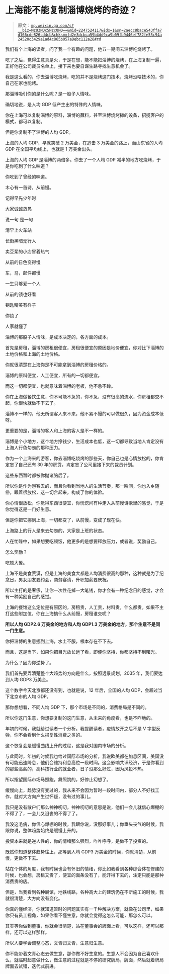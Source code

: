 # 上海能不能复制淄博烧烤的奇迹？

> 原文：[`mp.weixin.qq.com/s?__biz=MzU3NDc5Nzc0NQ==&mid=2247524117&idx=1&sn=2aecc8bace543ffa7d166cde826cd4cb&chksm=fd2e3dcbca59b4dd9ca9b09fb9446ef782fe55c94a24520c3429a1ad4c865b057a9ebc112a28#rd`](http://mp.weixin.qq.com/s?__biz=MzU3NDc5Nzc0NQ==&mid=2247524117&idx=1&sn=2aecc8bace543ffa7d166cde826cd4cb&chksm=fd2e3dcbca59b4dd9ca9b09fb9446ef782fe55c94a24520c3429a1ad4c865b057a9ebc112a28#rd)

我们有个上海的读者，问了我一个有趣的问题，他五一期间去淄博吃烧烤了。

吃了之后，觉得生意真是火，于是在想，能不能把淄博的烧烤，在上海复制一遍，正好他在公司裁员名单上，接下来也要自谋生路寻找生意机会了。

我是这么看的，你去淄博吃烧烤，吃的并不是烧烤这门技术，烧烤没啥技术的，你自己在家也能烤。

那淄博吸引你的是什么呢？是一股子人情味。

确切地说，是人均 GDP 低产生出的特殊的人情味。

你在上海可以复制淄博的原料，淄博的蘸料，甚至淄博烧烤摊的设备，招揽客户的模式，都可以复制。

但是你复制不了淄博的人均 GDP。

上海的人均 GDP，早就突破 2 万美金，在追击 3 万美金的路上，而山东省的人均 GDP 在全国平均线上，也就是 1 万美金出头。

上海的人均 GDP 是淄博的两倍多。你去了一个人均 GDP 减半的地方吃烧烤，于是你吃到了什么味道？

你吃到了曾经的味道。

木心有一首诗，从前慢。

记得早先少年时 

大家诚诚恳恳 

说一句 是一句 

清早上火车站 

长街黑暗无行人 

卖豆浆的小店冒着热气 

从前的日色变得慢 

车，马，邮件都慢 

一生只够爱一个人 

从前的锁也好看 

钥匙精美有样子 

你锁了 

人家就懂了

淄博的那股子人情味，是成本决定的，各方面的成本。

首先是房租，淄博的房租很便宜，房租很便宜的原因是地价便宜，你对比下淄博的土地价格和上海的土地价格。

你就很清楚在上海你是不可能拿到淄博的房租价格的。

淄博的原料便宜，人工便宜，所有的一切都便宜。

而这一切都便宜，也就意味着淄博的老板，他不急不躁。

你在上海做餐饮生意，你不可能不急的，你不急，没有很高的流水，你房租都交不起，你很快就做不下去了。

淄博不一样的，他无所谓客人来不来，他不紧不慢的可以做很久，因为资金成本低呀。

更重要的是，淄博的客人和上海的客人是不一样的。

淄博是个小地方，这个地方挣钱少，生活成本也低，这一切都导致当地人肯定没有上海人行色匆匆的那种压力。

作为一个上海来的游客，你去淄博吃烧烤的那些天，你自己也是心情放松的，你肯定忘了自己还有 30 年的房贷，肯定忘了公司里接下来的裁员计划。

这些东西暂时都被你抛诸脑后了。

所以你是作为游客去的，而且你看到当地人的生活节奏，那一瞬间，你也入乡随俗，跟着很放松，这一切合起来，构成了你的体验。

你心情很放松，你觉得东西很便宜，你恍惚间有种走入从前慢诗歌里的感觉，于是你觉得这是一门好生意。

但是你把它挪到上海，一切都变了，从前慢，变成了现在快。

上海路上的行人是来去匆匆的，大家是上班的状态。

人在忙碌中，如果想要吃顿饭，他更多的是想要释放压力，或者说，奖励自己。

怎么奖励？

吃顿大餐。

上海不是美食荒漠，但是上海的美食大都是人均消费很高的那种，这种就是为了纪念日，男女朋友要约会，商务宴请，升职加薪要庆祝。

所以主打的是奢侈，让你一次性花掉一大笔钱，你才会有一种纪念日的感觉，才会有一种奖励自己的感觉。

上海的餐馆这么定位是有原因的，房租贵，人工贵，材料贵，什么都贵。如果不主打这些附加值，你在上海搞什么从前慢，房租谁交呢？

**所以人均 GDP2.6 万美金的地方和人均 GDP1.3 万美金的地方，那个生意不是同一门生意。** 

你把淄博的生意挪到上海，水土不服，根本存在不下去。

而且，这是当下，如果你把目光放长远了看，即便你坚持，你都坚持不到曙光。

为什么？因为你逆势了。

我们首先要弄清楚整个大趋势的方向是什么，按照远景规划，2035 年，我们要达到人均 GDP3 万美金。

这个数字今天北京都还没有到，也就是说，12 年后，全国的人均 GDP，会超过当下北京市的人均 GDP。

那你想想看，不同人均 GDP 下，那个市场是不同的，消费格局是不同的。

所以你这门生意，你想要复制的这门生意，从未来的角度看，也是不咋地的。

年初的时候，我就给过读者一个分析。我提醒读者，疫情放开之后不是 V 字型反弹，你不会看到什么报复性消费之类的。

这个恢复会是缓慢曲线上升的过程，这是我对国内市场的分析。

与此同时，年初的时候我也给过国际市场的分析，我说欧美都在加息区间，美国没有可能迅速降息，他们会维持利息高位一段时间。这会影响共识经济，于是你看到的那些高薪的，高科技行业的就业者，日子没那么好过，因为风投不热。

所以指望国际市场马照跑，舞照跳的，好停止幻想了。

缓慢向上，趋势没有变过的，我从来不会因为暂时一段时间内，部分人不好找工作，就对大方向产生过怀疑，没有过的事儿。

我只是没有散户们那么神神叨叨，神神叨叨的意思是说，他们一会儿就信心爆棚的不得了了，一会儿又沮丧的不得了了。

我没这毛病，你信心爆棚的时候，我跟你说，没那好事儿；你垂头丧气的时候，我跟你说，整体趋势始终是缓慢上升的。

投资本来就是逆人性的，你的情绪那么强烈，咋咋呼呼，是做不了投资的。

既然你知道整体趋势往上，那等到人均 GDP3 万美金的时候，你就清楚，从前慢，更做不下去。

站在个体的角度，我有时候也会有怀旧的情绪，你比如我看到各种综合体在修建的时候，也会想，房租又贵了，便宜的面条没有了，能开得下去的，注定只能是那种消费贵的店。

但是，当我看到各种展馆，地铁线路，各种高大上的建筑仍在不断施工的时候，我就很清楚，大方向没有变化。

你真的懂经济，你就知道暂时的问题其实有一千种解决方案，就像在公司里，如果你只有员工视角，如果你看不懂生意，你就会觉得这怎么可能，那怎么可以。

其实等你做到董事，你就会很清楚，站在董事会的牌面上看，可以这样，还可以那样，还可以这样那样。

所以人要学会调整心态，文青归文青，生意归生意。

你不能带着文青心态去做生意，那你做不好生意的。生意人不会因为自己喜欢什么，就临时起意做什么，做生意的过程就是不停的研究牌局，牌面，然后就着牌局牌面去试错，迭代式前进。
